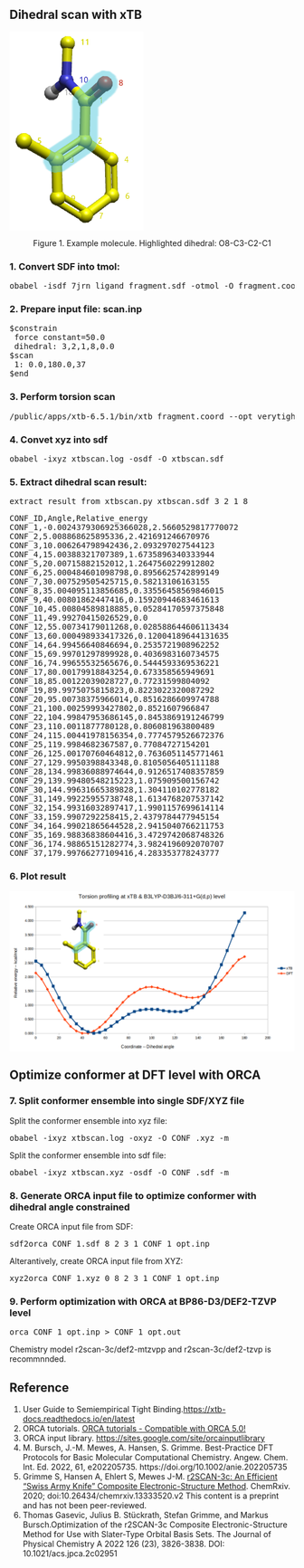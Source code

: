 <h2>Dihedral scan with xTB</h2>
<img src="https://github.com/gkxiao/xtb-scan/blob/main/fragment.png" align='middle' ">
<p style="text-align:center;">Figure 1. Example molecule. Highlighted dihedral: O8-C3-C2-C1</p>

<h3>1. Convert SDF into tmol:</h3>
<pre lang="python">
obabel -isdf 7jrn_ligand_fragment.sdf -otmol -O fragment.coord 
</pre>

<h3>2. Prepare input file: scan.inp</h3>
<pre lang="python">
$constrain
 force constant=50.0
 dihedral: 3,2,1,8,0.0
$scan
 1: 0.0,180.0,37
$end
</pre>

<h3>3. Perform torsion scan</h3>
<pre lang="python">
/public/apps/xtb-6.5.1/bin/xtb fragment.coord --opt verytight --input scan.inp --chrg 0 --uhf 0
</pre>

<h3>4. Convet xyz into sdf</h3>
<pre lang="python">
obabel -ixyz xtbscan.log -osdf -O xtbscan.sdf 
</pre>

<h3>5. Extract dihedral scan result:</h3>
<pre lang="python">
extract_result_from_xtbscan.py xtbscan.sdf 3 2 1 8
</pre>

<pre lang="python">
CONF_ID,Angle,Relative_energy
CONF_1,-0.0024379306925366028,2.5660529817770072
CONF_2,5.008868625895336,2.421691246670976
CONF_3,10.006264798942436,2.093297027544123
CONF_4,15.00388321707389,1.6735896340333944
CONF_5,20.00715882152012,1.2647560229912802
CONF_6,25.000484601098798,0.8956625742899149
CONF_7,30.007529505425715,0.58213106163155
CONF_8,35.004095113856685,0.33556458569846015
CONF_9,40.00801862447416,0.15920944683461613
CONF_10,45.00804589818885,0.05284170597375848
CONF_11,49.99270415026529,0.0
CONF_12,55.00734179011268,0.028588644606113434
CONF_13,60.000498933417326,0.12004189644131635
CONF_14,64.99456640846694,0.2535721908962252
CONF_15,69.99701297899928,0.4036983160734575
CONF_16,74.99655532565676,0.5444593369536221
CONF_17,80.00179918843254,0.673358565949691
CONF_18,85.00122039028727,0.77231599804092
CONF_19,89.9975075815823,0.8223022320087292
CONF_20,95.00738375966014,0.8516286609974788
CONF_21,100.00259993427802,0.8521607966847
CONF_22,104.99847953686145,0.8453869191246799
CONF_23,110.0011877780128,0.806081963800489
CONF_24,115.00441978156354,0.7774579526672376
CONF_25,119.9984682367587,0.77084727154201
CONF_26,125.00170760464812,0.7636051145771461
CONF_27,129.9950398843348,0.8105056405111188
CONF_28,134.99836088974644,0.9126517408357859
CONF_29,139.99480548215223,1.075909500156742
CONF_30,144.99631665389828,1.304110102778182
CONF_31,149.99225955738748,1.6134768207537142
CONF_32,154.99316032897417,1.9901157699614114
CONF_33,159.9907292258415,2.4379784477945154
CONF_34,164.99021865644528,2.9415040766211753
CONF_35,169.98836838604416,3.4729742068748326
CONF_36,174.98865151282774,3.9824196092070707
CONF_37,179.99766277109416,4.283353778243777
</pre>

<h3>6. Plot result</h3>
<img src="https://github.com/gkxiao/xtb-scan/blob/main/example.png" align='middle' />

<h2>Optimize conformer at DFT level with ORCA</h2>
<h3>7. Split conformer ensemble into single SDF/XYZ file</h3>
<p>Split the conformer ensemble into xyz file:</p>
<pre lang="python">
obabel -ixyz xtbscan.log -oxyz -O CONF_.xyz -m 
</pre>
<p>Split the conformer ensemble into sdf file:</p>
<pre lang="python">
obabel -ixyz xtbscan.xyz -osdf -O CONF_.sdf -m 
</pre>

<h3>8. Generate ORCA input file to optimize conformer with dihedral angle constrained</h3>
<p>Create ORCA input file from SDF:</p>
<pre lang="python">
sdf2orca CONF_1.sdf 8 2 3 1 CONF_1_opt.inp
</pre>
<p>Alterantively, create ORCA input file from XYZ:</p>
<pre lang="python">
xyz2orca CONF_1.xyz 0 8 2 3 1 CONF_1_opt.inp
</pre>
<h3>9. Perform optimization with ORCA at BP86-D3/DEF2-TZVP level</h3>
<pre lang="python">
orca CONF_1_opt.inp > CONF_1_opt.out
</pre>
<p>Chemistry model r2scan-3c/def2-mtzvpp and r2scan-3c/def2-tzvp is recommnnded.</p>
<h2>Reference</h2>
<ol>
   <li>User Guide to Semiempirical Tight Binding.<a href="https://xtb-docs.readthedocs.io/en/latest/">https://xtb-docs.readthedocs.io/en/latest</a></li>
   <li>ORCA tutorials. <a href="https://www.orcasoftware.de/tutorials_orca">ORCA tutorials - Compatible with ORCA 5.0!</a></li>
   <li>ORCA input library. <a href="https://sites.google.com/site/orcainputlibrary/">https://sites.google.com/site/orcainputlibrary</a></li>
   <li>M. Bursch, J.-M. Mewes, A. Hansen, S. Grimme. Best-Practice DFT Protocols for Basic Molecular Computational Chemistry. Angew. Chem. Int. Ed. 2022, 61, e202205735. https://doi.org/10.1002/anie.202205735 </li>
   <li>Grimme S, Hansen A, Ehlert S, Mewes J-M. <a href="https://chemrxiv.org/engage/chemrxiv/article-details/60c75338702a9b696218c304">r2SCAN-3c: An Efficient “Swiss Army Knife” Composite Electronic-Structure Method</a>. ChemRxiv. 2020; doi:10.26434/chemrxiv.13333520.v2 This content is a preprint and has not been peer-reviewed.</li>
   <li>Thomas Gasevic, Julius B. Stückrath, Stefan Grimme, and Markus Bursch.Optimization of the r2SCAN-3c Composite Electronic-Structure Method for Use with Slater-Type Orbital Basis Sets. The Journal of Physical Chemistry A 2022 126 (23), 3826-3838. DOI: 10.1021/acs.jpca.2c02951</li>
</ol>
